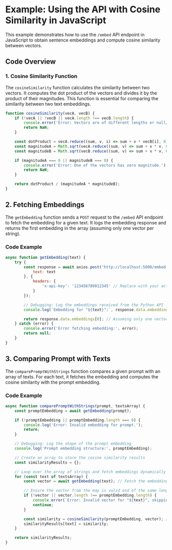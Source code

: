 # Example: Using the API with Cosine Similarity in JavaScript

This example demonstrates how to use the `/embed` API endpoint in JavaScript to obtain sentence embeddings and compute cosine similarity between vectors.

## Code Overview

### 1. **Cosine Similarity Function**

The `cosineSimilarity` function calculates the similarity between two vectors. It computes the dot product of the vectors and divides it by the product of their magnitudes. This function is essential for comparing the similarity between two text embeddings.

```javascript
function cosineSimilarity(vecA, vecB) {
    if (!vecA || !vecB || vecA.length !== vecB.length) {
        console.error('Error: Vectors are of different lengths or null/undefined.');
        return NaN;
    }

    const dotProduct = vecA.reduce((sum, v, i) => sum + v * vecB[i], 0);
    const magnitudeA = Math.sqrt(vecA.reduce((sum, v) => sum + v * v, 0));
    const magnitudeB = Math.sqrt(vecB.reduce((sum, v) => sum + v * v, 0));

    if (magnitudeA === 0 || magnitudeB === 0) {
        console.error('Error: One of the vectors has zero magnitude.');
        return NaN;
    }

    return dotProduct / (magnitudeA * magnitudeB);
}
```
## 2. Fetching Embeddings

The `getEmbedding` function sends a `POST` request to the `/embed` API endpoint to fetch the embedding for a given text. It logs the embedding response and returns the first embedding in the array (assuming only one vector per string).

### Code Example

```javascript
async function getEmbedding(text) {
    try {
        const response = await axios.post('http://localhost:5000/embed', {
            text: text
        }, {
            headers: {
                'x-api-key': '123456789012345' // Replace with your actual API key
            }
        });

        // Debugging: Log the embeddings received from the Python API
        console.log(`Embedding for "${text}":`, response.data.embeddings);

        return response.data.embeddings[0]; // Assuming only one vector per string in the response
    } catch (error) {
        console.error('Error fetching embedding:', error);
        return null;
    }
}
```
## 3. Comparing Prompt with Texts

The `comparePromptWithStrings` function compares a given prompt with an array of texts. For each text, it fetches the embedding and computes the cosine similarity with the prompt embedding.

### Code Example

```javascript
async function comparePromptWithStrings(prompt, textsArray) {
    const promptEmbedding = await getEmbedding(prompt);

    if (!promptEmbedding || promptEmbedding.length === 0) {
        console.log('Error: Invalid embedding for prompt.');
        return;
    }

    // Debugging: Log the shape of the prompt embedding
    console.log('Prompt embedding structure:', promptEmbedding);

    // Create an array to store the cosine similarity results
    const similarityResults = {};

    // Loop over the array of strings and fetch embeddings dynamically to compute similarity
    for (const text of textsArray) {
        const vector = await getEmbedding(text); // Fetch the embedding for each text

        // Ensure the vector from the map is valid and of the same length as the prompt
        if (!vector || vector.length !== promptEmbedding.length) {
            console.error(`Error: Invalid vector for "${text}", skipping...`);
            continue;
        }

        const similarity = cosineSimilarity(promptEmbedding, vector); // Compare prompt embedding with fetched vector
        similarityResults[text] = similarity;
    }

    return similarityResults;
}
```
